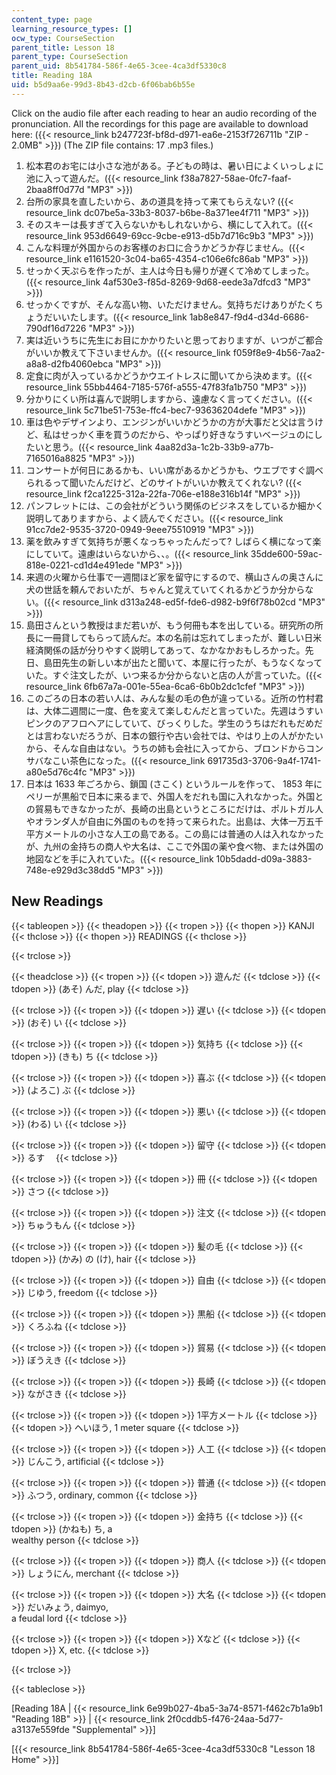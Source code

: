 ```yaml
---
content_type: page
learning_resource_types: []
ocw_type: CourseSection
parent_title: Lesson 18
parent_type: CourseSection
parent_uid: 8b541784-586f-4e65-3cee-4ca3df5330c8
title: Reading 18A
uid: b5d9aa6e-99d3-8b43-d2cb-6f06bab6b55e
---
```


Click on the audio file after each reading to hear an audio recording of the pronunciation. All the recordings for this page are available to download here: ({{< resource_link b247723f-bf8d-d971-ea6e-2153f726711b "ZIP - 2.0MB" >}}) (The ZIP file contains: 17 .mp3 files.)

1.  松本君のお宅には小さな池がある。子どもの時は、暑い日によくいっしょに池に入って遊んだ。({{< resource_link f38a7827-58ae-0fc7-faaf-2baa8ff0d77d "MP3" >}})
2.  台所の家具を直したいから、あの道具を持って来てもらえない? ({{< resource_link dc07be5a-33b3-8037-b6be-8a371ee4f711 "MP3" >}})
3.  そのスキーは長すぎて入らないかもしれないから、横にして入れて。({{< resource_link 953d6649-69cc-9cbe-e913-d5b7d716c9b3 "MP3" >}})
4.  こんな料理が外国からのお客様のお口に合うかどうか存じません。({{< resource_link e1161520-3c04-ba65-4354-c106e6fc86ab "MP3" >}})
5.  せっかく天ぷらを作ったが、主人は今日も帰りが遅くて冷めてしまった。({{< resource_link 4af530e3-f85d-8269-9d68-eede3a7dfcd3 "MP3" >}})
6.  せっかくですが、そんな高い物、いただけません。気持ちだけありがたくちょうだいいたします。({{< resource_link 1ab8e847-f9d4-d34d-6686-790df16d7226 "MP3" >}})
7.  実は近いうちに先生にお目にかかりたいと思っておりますが、いつがご都合がいいか教えて下さいませんか。({{< resource_link f059f8e9-4b56-7aa2-a8a8-d2fb4060ebca "MP3" >}})
8.  定食に肉が入っているかどうかウエイトレスに聞いてから決めます。({{< resource_link 55bb4464-7185-576f-a555-47f83fa1b750 "MP3" >}})
9.  分かりにくい所は喜んで説明しますから、遠慮なく言ってください。({{< resource_link 5c71be51-753e-ffc4-bec7-93636204defe "MP3" >}})
10.  車は色やデザインより、エンジンがいいかどうかの方が大事だと父は言うけど、私はせっかく車を買うのだから、やっぱり好きなうすいベージュのにしたいと思う。({{< resource_link 4aa82d3a-1c2b-33b9-a77b-7165016a8825 "MP3" >}})
11.  コンサートが何日にあるかも、いい席があるかどうかも、ウエブですぐ調べられるって聞いたんだけど、どのサイトがいいか教えてくれない? ({{< resource_link f2ca1225-312a-22fa-706e-e188e316b14f "MP3" >}})
12.  パンフレットには、この会社がどういう関係のビジネスをしているか細かく説明してありますから、よく読んでください。({{< resource_link 91cc7de2-9535-3720-0949-9eee75510919 "MP3" >}})
13.  薬を飲みすぎて気持ちが悪くなっちゃったんだって? しばらく横になって楽にしていて。遠慮はいらないから、、。({{< resource_link 35dde600-59ac-818e-0221-cd1d4e491ede "MP3" >}})
14.  来週の火曜から仕事で一週間ほど家を留守にするので、横山さんの奥さんに犬の世話を頼んでおいたが、ちゃんと覚えていてくれるかどうか分からない。({{< resource_link d313a248-ed5f-fde6-d982-b9f6f78b02cd "MP3" >}})
15.  島田さんという教授はまだ若いが、もう何冊も本を出している。研究所の所長に一冊貸してもらって読んだ。本の名前は忘れてしまったが、難しい日米経済関係の話が分りやすく説明してあって、なかなかおもしろかった。先日、島田先生の新しい本が出たと聞いて、本屋に行ったが、もうなくなっていた。すぐ注文したが、いつ来るか分からないと店の人が言っていた。({{< resource_link 6fb67a7a-001e-55ea-6ca6-6b0b2dc1cfef "MP3" >}})
16.  このごろの日本の若い人は、みんな髪の毛の色が違っている。近所の竹村君は、大体二週間に一度、色を変えて楽しむんだと言っていた。先週はうすいピンクのアフロヘアにしていて、びっくりした。学生のうちはだれもだめだとは言わないだろうが、日本の銀行や古い会社では、やはり上の人がかたいから、そんな自由はない。うちの姉も会社に入ってから、ブロンドからコンサバなこい茶色になった。({{< resource_link 691735d3-3706-9a4f-1741-a80e5d76c4fc "MP3" >}})
17.  日本は 1633 年ごろから、鎖国 (さこく) というルールを作って、 1853 年にペリーが黒船で日本に来るまで、外国人をだれも国に入れなかった。外国との貿易もできなかったが、長崎の出島というところにだけは、ポルトガル人やオランダ人が自由に外国のものを持って来られた。出島は、大体一万五千平方メートルの小さな人工の島である。この島には普通の人は入れなかったが、九州の金持ちの商人や大名は、ここで外国の薬や食べ物、または外国の地図などを手に入れていた。({{< resource_link 10b5dadd-d09a-3883-748e-e929d3c38dd5 "MP3" >}})

New Readings
------------

{{< tableopen >}}
{{< theadopen >}}
{{< tropen >}}
{{< thopen >}}
KANJI
{{< thclose >}}
{{< thopen >}}
READINGS
{{< thclose >}}

{{< trclose >}}

{{< theadclose >}}
{{< tropen >}}
{{< tdopen >}}
遊んだ
{{< tdclose >}}
{{< tdopen >}}
(あそ) んだ, play
{{< tdclose >}}

{{< trclose >}}
{{< tropen >}}
{{< tdopen >}}
遅い
{{< tdclose >}}
{{< tdopen >}}
(おそ) い
{{< tdclose >}}

{{< trclose >}}
{{< tropen >}}
{{< tdopen >}}
気持ち
{{< tdclose >}}
{{< tdopen >}}
(きも) ち
{{< tdclose >}}

{{< trclose >}}
{{< tropen >}}
{{< tdopen >}}
喜ぶ
{{< tdclose >}}
{{< tdopen >}}
(よろこ) ぶ
{{< tdclose >}}

{{< trclose >}}
{{< tropen >}}
{{< tdopen >}}
悪い
{{< tdclose >}}
{{< tdopen >}}
(わる) い
{{< tdclose >}}

{{< trclose >}}
{{< tropen >}}
{{< tdopen >}}
留守
{{< tdclose >}}
{{< tdopen >}}
るす　
{{< tdclose >}}

{{< trclose >}}
{{< tropen >}}
{{< tdopen >}}
冊
{{< tdclose >}}
{{< tdopen >}}
さつ
{{< tdclose >}}

{{< trclose >}}
{{< tropen >}}
{{< tdopen >}}
注文
{{< tdclose >}}
{{< tdopen >}}
ちゅうもん
{{< tdclose >}}

{{< trclose >}}
{{< tropen >}}
{{< tdopen >}}
髪の毛
{{< tdclose >}}
{{< tdopen >}}
(かみ) の (け), hair
{{< tdclose >}}

{{< trclose >}}
{{< tropen >}}
{{< tdopen >}}
自由
{{< tdclose >}}
{{< tdopen >}}
じゆう, freedom
{{< tdclose >}}

{{< trclose >}}
{{< tropen >}}
{{< tdopen >}}
黒船
{{< tdclose >}}
{{< tdopen >}}
くろふね
{{< tdclose >}}

{{< trclose >}}
{{< tropen >}}
{{< tdopen >}}
貿易
{{< tdclose >}}
{{< tdopen >}}
ぼうえき
{{< tdclose >}}

{{< trclose >}}
{{< tropen >}}
{{< tdopen >}}
長崎
{{< tdclose >}}
{{< tdopen >}}
ながさき
{{< tdclose >}}

{{< trclose >}}
{{< tropen >}}
{{< tdopen >}}
1平方メートル
{{< tdclose >}}
{{< tdopen >}}
ヘいほう, 1 meter square
{{< tdclose >}}

{{< trclose >}}
{{< tropen >}}
{{< tdopen >}}
人工
{{< tdclose >}}
{{< tdopen >}}
じんこう, artificial
{{< tdclose >}}

{{< trclose >}}
{{< tropen >}}
{{< tdopen >}}
普通
{{< tdclose >}}
{{< tdopen >}}
ふつう, ordinary, common
{{< tdclose >}}

{{< trclose >}}
{{< tropen >}}
{{< tdopen >}}
金持ち
{{< tdclose >}}
{{< tdopen >}}
(かねも) ち, a  
wealthy person
{{< tdclose >}}

{{< trclose >}}
{{< tropen >}}
{{< tdopen >}}
商人
{{< tdclose >}}
{{< tdopen >}}
しょうにん, merchant
{{< tdclose >}}

{{< trclose >}}
{{< tropen >}}
{{< tdopen >}}
大名
{{< tdclose >}}
{{< tdopen >}}
だいみょう, daimyo,  
a feudal lord
{{< tdclose >}}

{{< trclose >}}
{{< tropen >}}
{{< tdopen >}}
Xなど
{{< tdclose >}}
{{< tdopen >}}
X, etc.
{{< tdclose >}}

{{< trclose >}}

{{< tableclose >}}

\[Reading 18A | {{< resource_link 6e99b027-4ba5-3a74-8571-f462c7b1a9b1 "Reading 18B" >}} | {{< resource_link 2f0cddb5-f476-24aa-5d77-a3137e559fde "Supplemental" >}}\]

\[{{< resource_link 8b541784-586f-4e65-3cee-4ca3df5330c8 "Lesson 18 Home" >}}\]